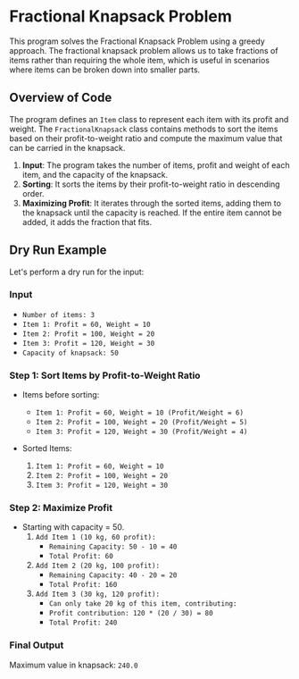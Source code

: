 # Fractional Knapsack Problem

This program solves the Fractional Knapsack Problem using a greedy approach. The fractional knapsack problem allows us to take fractions of items rather than requiring the whole item, which is useful in scenarios where items can be broken down into smaller parts.

## Overview of Code

The program defines an `Item` class to represent each item with its profit and weight. The `FractionalKnapsack` class contains methods to sort the items based on their profit-to-weight ratio and compute the maximum value that can be carried in the knapsack. 

1. **Input**: The program takes the number of items, profit and weight of each item, and the capacity of the knapsack.
2. **Sorting**: It sorts the items by their profit-to-weight ratio in descending order.
3. **Maximizing Profit**: It iterates through the sorted items, adding them to the knapsack until the capacity is reached. If the entire item cannot be added, it adds the fraction that fits.

## Dry Run Example

Let's perform a dry run for the input:

### Input
- `Number of items: 3 `
- `Item 1: Profit = 60, Weight = 10 `
- `Item 2: Profit = 100, Weight = 20 `
- `Item 3: Profit = 120, Weight = 30 `
- `Capacity of knapsack: 50`


### Step 1: Sort Items by Profit-to-Weight Ratio
- Items before sorting:
  - `Item 1: Profit = 60, Weight = 10 (Profit/Weight = 6)`
  - `Item 2: Profit = 100, Weight = 20 (Profit/Weight = 5)`
  - `Item 3: Profit = 120, Weight = 30 (Profit/Weight = 4)`

- Sorted Items:
  1. `Item 1: Profit = 60, Weight = 10`
  2. `Item 2: Profit = 100, Weight = 20`
  3. `Item 3: Profit = 120, Weight = 30`

### Step 2: Maximize Profit
- Starting with capacity = 50.
  1. `Add Item 1 (10 kg, 60 profit):`
     - `Remaining Capacity: 50 - 10 = 40`
     - `Total Profit: 60`
  2. `Add Item 2 (20 kg, 100 profit):`
     - `Remaining Capacity: 40 - 20 = 20`
     - `Total Profit: 160`
  3. `Add Item 3 (30 kg, 120 profit):`
     - `Can only take 20 kg of this item, contributing:`
     - `Profit contribution: 120 * (20 / 30) = 80`
     - `Total Profit: 240`

### Final Output
Maximum value in knapsack: `240.0`
